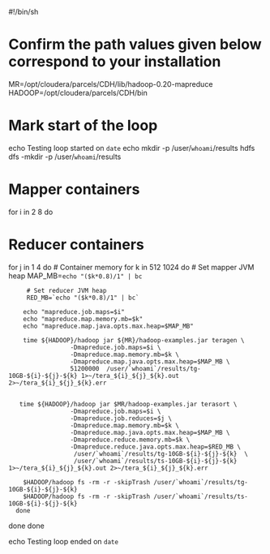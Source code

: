 #!/bin/sh
# Confirm the path values given below correspond to your installation

MR=/opt/cloudera/parcels/CDH/lib/hadoop-0.20-mapreduce
HADOOP=/opt/cloudera/parcels/CDH/bin

# Mark start of the loop
echo Testing loop started on `date`
echo mkdir -p /user/`whoami`/results
hdfs dfs -mkdir -p /user/`whoami`/results
# Mapper containers
for i in 2 8
do
   # Reducer containers
   for j in 1 4
   do
      # Container memory
      for k in 512 1024
      do
         # Set mapper JVM heap
         MAP_MB=`echo "($k*0.8)/1" | bc`

         # Set reducer JVM heap
         RED_MB=`echo "($k*0.8)/1" | bc`

        echo "mapreduce.job.maps=$i"
        echo "mapreduce.map.memory.mb=$k"
        echo "mapreduce.map.java.opts.max.heap=$MAP_MB"

        time ${HADOOP}/hadoop jar ${MR}/hadoop-examples.jar teragen \
                     -Dmapreduce.job.maps=$i \
                     -Dmapreduce.map.memory.mb=$k \
                     -Dmapreduce.map.java.opts.max.heap=$MAP_MB \
                     51200000  /user/`whoami`/results/tg-10GB-${i}-${j}-${k} 1>~/tera_${i}_${j}_${k}.out 2>~/tera_${i}_${j}_${k}.err


       time ${HADOOP}/hadoop jar $MR/hadoop-examples.jar terasort \
                     -Dmapreduce.job.maps=$i \
                     -Dmapreduce.job.reduces=$j \
                     -Dmapreduce.map.memory.mb=$k \
                     -Dmapreduce.map.java.opts.max.heap=$MAP_MB \
                     -Dmapreduce.reduce.memory.mb=$k \
                     -Dmapreduce.reduce.java.opts.max.heap=$RED_MB \
                      /user/`whoami`/results/tg-10GB-${i}-${j}-${k}  \
                      /user/`whoami`/results/ts-10GB-${i}-${j}-${k} 1>~/tera_${i}_${j}_${k}.out 2>~/tera_${i}_${j}_${k}.err

        $HADOOP/hadoop fs -rm -r -skipTrash /user/`whoami`/results/tg-10GB-${i}-${j}-${k}
        $HADOOP/hadoop fs -rm -r -skipTrash /user/`whoami`/results/ts-10GB-${i}-${j}-${k}
      done
   done
done

echo Testing loop ended on `date`

